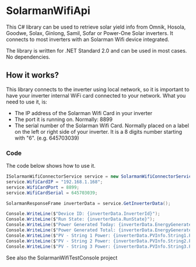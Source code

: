 # SolarmanWifiApi
This C# library can be used to retrieve solar yield info from Omnik, Hosola, Goodwe, Solax, Ginlong, Samil, Sofar or Power-One Solar inverters.
It connects to most inverters with an Solarman Wifi device integrated.

The library is written for .NET Standard 2.0 and can be used in most cases. No dependencies.

## How it works?
This library connects to the inverter using local network, so it is important to have your inverter internal WiFi card connected to your network. What you need to use it, is:
* The IP address of the Solarman Wifi Card in your inverter
* The port it is running on. Normally: 8899
* The serial number of the Solarman Wifi Card. Normally placed on a label on the left or right side of your inverter. It is a 8 digits number starting with "6". (e.g. 645703039)

### Code
The code below shows how to use it.
```C#
ISolarmanWifiConnectorService service = new SolarmanWifiConnectorService();
service.WifiCardIP = "192.168.1.168";
service.WifiCardPort = 8899;
service.WifiCardSerial = 645703039;

SolarmanResponseFrame inverterData = service.GetInverterData();

Console.WriteLine($"Device ID: {inverterData.InverterId}");
Console.WriteLine($"Run State: {inverterData.RunState}");
Console.WriteLine($"Power Generated Today: {inverterData.EnergyGeneratedToday} kWh");
Console.WriteLine($"Power Generated Total: {inverterData.EnergyGeneratedTotal} kWh");
Console.WriteLine($"PV - String 1 Power: {inverterData.PVInfo.String1.Power} Watt");
Console.WriteLine($"PV - String 2 Power: {inverterData.PVInfo.String2.Power} Watt");
Console.WriteLine($"PV - String 3 Power: {inverterData.PVInfo.String3.Power} Watt");
```
See also the SolarmanWifiTestConsole project
